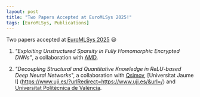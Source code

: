 ```yaml
---
layout: post
title: "Two Papers Accepted at EuroMLSys 2025!"
tags: [EuroMLSys, Publications]
---
```


Two papers accepted at [EuroMLSys 2025](https://euromlsys.eu/) 😃

1) *"Exploiting Unstructured Sparsity in Fully Homomorphic Encrypted DNNs"*, a collaboration with [AMD](https://www.amd.com/en.html).

2) *"Decoupling Structural and Quantitative Knowledge in ReLU-based Deep Neural Networks*", a collaboration with  [Qsimov](https://www.qsimov.com/), [Universitat Jaume I] (https://www.uji.es/?urlRedirect=https://www.uji.es/&url=/) and [Universitat Politècnica de València](https://www.upv.es/index-en.html).